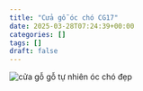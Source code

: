 ```yaml
---
title: "Cửa gỗ óc chó CG17"
date: 2025-03-28T07:24:39+00:00
categories: []
tags: []
draft: false
---
```

![cửa gỗ gỗ tự nhiên óc chó đẹp](/img/cua-go/cg17/cua-go-oc-cho-cg17-1.webp)